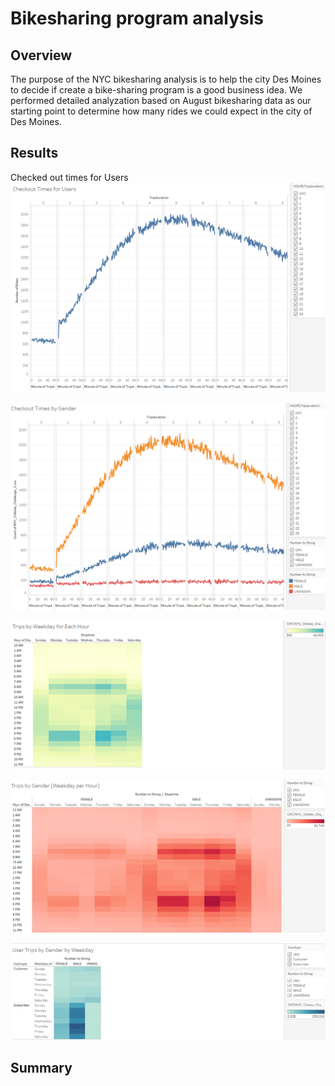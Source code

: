 # Bikesharing program analysis

## Overview 
The purpose of the NYC bikesharing analysis is to help the city Des Moines to decide if create a bike-sharing program is a good business idea. We performed detailed analyzation based on August bikesharing data as our starting point to determine how many rides we could expect in the city of Des Moines.

## Results

Checked out times for Users
![Bike Duration](https://github.com/emmagao1/bikesharing/blob/main/Images/Bike%20Duration.PNG)



![Bike Duration by Gender](https://github.com/emmagao1/bikesharing/blob/main/Images/Bike%20Duration%20by%20Gender.PNG)

![Trips weekday by hour](https://github.com/emmagao1/bikesharing/blob/main/Images/Trips%20weekday%20by%20hour.PNG)

![Trips weekday by gender by hour](https://github.com/emmagao1/bikesharing/blob/main/Images/Trips%20weekday%20by%20gender%20by%20hour.PNG)

![User types by gender weekday](https://github.com/emmagao1/bikesharing/blob/main/Images/User%20types%20by%20gender%20weekday.PNG)

## Summary
